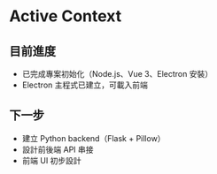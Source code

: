 # Active Context

## 目前進度
- 已完成專案初始化（Node.js、Vue 3、Electron 安裝）
- Electron 主程式已建立，可載入前端

## 下一步
- 建立 Python backend（Flask + Pillow）
- 設計前後端 API 串接
- 前端 UI 初步設計 